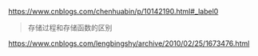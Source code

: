 https://www.cnblogs.com/chenhuabin/p/10142190.html#_label0

> 存储过程和存储函数的区别

https://www.cnblogs.com/lengbingshy/archive/2010/02/25/1673476.html